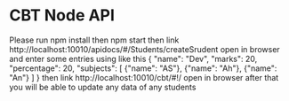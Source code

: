 # CBT Node API

Please run npm install
then npm start
then link http://localhost:10010/apidocs/#/Students/createSrudent open in browser and enter some entries
using like this
{
  "name": "Dev",
  "marks": 20,
  "percentage": 20,
  "subjects": [
    {"name": "AS"}, {"name": "Ah"}, {"name": "An"}
  ]
}
then link http://localhost:10010/cbt/#!/  open in browser
after that you will be able to update any data of any students
